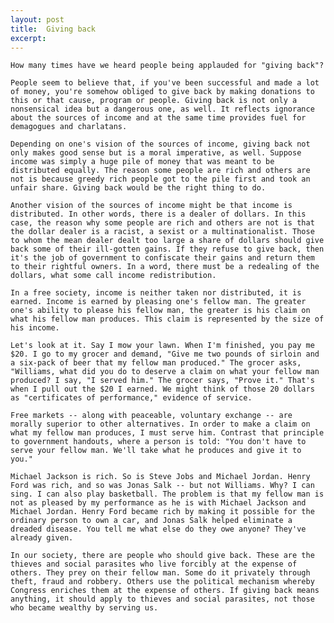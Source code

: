 ```yaml
---
layout: post
title:  Giving back
excerpt:
---
```




            

    

            

	How many times have we heard people being applauded for "giving back"? 

	People seem to believe that, if you've been successful and made a lot of money, you're somehow obliged to give back by making donations to this or that cause, program or people. Giving back is not only a nonsensical idea but a dangerous one, as well. It reflects ignorance about the sources of income and at the same time provides fuel for demagogues and charlatans. 

	Depending on one's vision of the sources of income, giving back not only makes good sense but is a moral imperative, as well. Suppose income was simply a huge pile of money that was meant to be distributed equally. The reason some people are rich and others are not is because greedy rich people got to the pile first and took an unfair share. Giving back would be the right thing to do. 

	Another vision of the sources of income might be that income is distributed. In other words, there is a dealer of dollars. In this case, the reason why some people are rich and others are not is that the dollar dealer is a racist, a sexist or a multinationalist. Those to whom the mean dealer dealt too large a share of dollars should give back some of their ill-gotten gains. If they refuse to give back, then it's the job of government to confiscate their gains and return them to their rightful owners. In a word, there must be a redealing of the dollars, what some call income redistribution. 

	In a free society, income is neither taken nor distributed, it is earned. Income is earned by pleasing one's fellow man. The greater one's ability to please his fellow man, the greater is his claim on what his fellow man produces. This claim is represented by the size of his income. 

	Let's look at it. Say I mow your lawn. When I'm finished, you pay me $20. I go to my grocer and demand, "Give me two pounds of sirloin and a six-pack of beer that my fellow man produced." The grocer asks, "Williams, what did you do to deserve a claim on what your fellow man produced? I say, "I served him." The grocer says, "Prove it." That's when I pull out the $20 I earned. We might think of those 20 dollars as "certificates of performance," evidence of service. 

	Free markets -- along with peaceable, voluntary exchange -- are morally superior to other alternatives. In order to make a claim on what my fellow man produces, I must serve him. Contrast that principle to government handouts, where a person is told: "You don't have to serve your fellow man. We'll take what he produces and give it to you." 

	Michael Jackson is rich. So is Steve Jobs and Michael Jordan. Henry Ford was rich, and so was Jonas Salk -- but not Williams. Why? I can sing. I can also play basketball. The problem is that my fellow man is not as pleased by my performance as he is with Michael Jackson and Michael Jordan. Henry Ford became rich by making it possible for the ordinary person to own a car, and Jonas Salk helped eliminate a dreaded disease. You tell me what else do they owe anyone? They've already given. 

	In our society, there are people who should give back. These are the thieves and social parasites who live forcibly at the expense of others. They prey on their fellow man. Some do it privately through theft, fraud and robbery. Others use the political mechanism whereby Congress enriches them at the expense of others. If giving back means anything, it should apply to thieves and social parasites, not those who became wealthy by serving us. 

        
